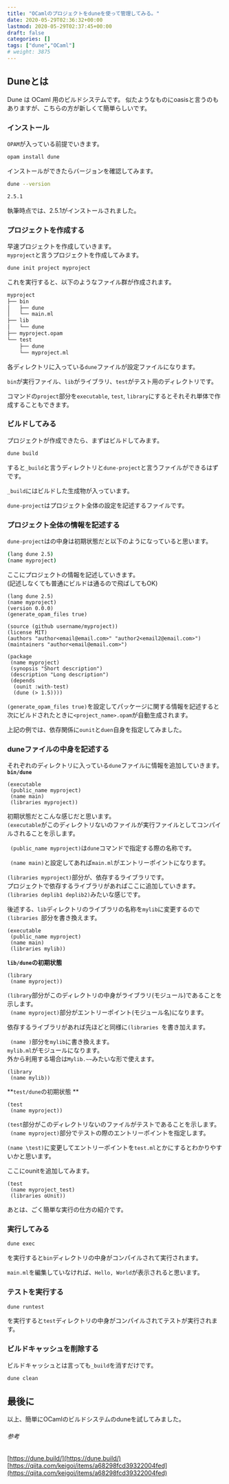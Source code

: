 ```yaml
---
title: "OCamlのプロジェクトをduneを使って管理してみる。"
date: 2020-05-29T02:36:32+00:00
lastmod: 2020-05-29T02:37:45+00:00
draft: false
categories: []
tags: ["dune","OCaml"]
# weight: 3875
---
```

## Duneとは
Dune は OCaml 用のビルドシステムです。
似たようなものにoasisと言うのもありますが、こちらの方が新しくて簡単らしいです。  

### インストール  
`OPAM`が入っている前提でいきます。  

```bash
opam install dune
```
インストールができたらバージョンを確認してみます。  
```bash
dune --version
```
```bash
2.5.1
```

執筆時点では、2.5.1がインストールされました。  

### プロジェクトを作成する
早速プロジェクトを作成していきます。  
`myproject`と言うプロジェクトを作成してみます。  

```bash
dune init project myproject
```
これを実行すると、以下のようなファイル群が作成されます。  
```bash
myproject
├── bin
│   ├── dune
│   └── main.ml
├── lib
│   └── dune
├── myproject.opam
└── test
    ├── dune
    └── myproject.ml
```
各ディレクトリに入っている`dune`ファイルが設定ファイルになります。  

`bin`が実行ファイル、`lib`がライブラリ、`test`がテスト用のディレクトリです。  

コマンドの`project`部分を`executable`, `test`, `library`にするとそれそれ単体で作成することもできます。  

### ビルドしてみる  
プロジェクトが作成できたら、まずはビルドしてみます。  

```bash
dune build
```

すると`_build`と言うディレクトリと`dune-project`と言うファイルができるはずです。  

`_build`にはビルドした生成物が入っています。  

`dune-project`はプロジェクト全体の設定を記述するファイルです。  

### プロジェクト全体の情報を記述する

`dune-project`はの中身は初期状態だと以下のようになっていると思います。

```bash
(lang dune 2.5)
(name myproject)
```
ここにプロジェクトの情報を記述していきます。  
(記述しなくても普通にビルドは通るので飛ばしてもOK)
```dune
(lang dune 2.5)
(name myproject)
(version 0.0.0)
(generate_opam_files true)

(source (github username/myproject))
(license MIT)
(authors "author<email@email.com>" "author2<email2@email.com>")
(maintainers "author<email@email.com>")

(package
 (name myproject)
 (synopsis "Short description")
 (description "Long description")
 (depends
  (ounit :with-test)
  (dune (> 1.5))))
```

`(generate_opam_files true)`を設定してパッケージに関する情報を記述すると次にビルドされたときに`<project_name>.opam`が自動生成されます。  

上記の例では、依存関係に`ounit`と`duen`自身を指定してみました。  

### duneファイルの中身を記述する
それぞれのディレクトリに入っている`dune`ファイルに情報を追加していきます。  
**`bin/dune`**
```dune
(executable
 (public_name myproject)
 (name main)
 (libraries myproject))
```
初期状態だとこんな感じだと思います。  
`(executable`がこのディレクトリないのファイルが実行ファイルとしてコンパイルされることを示します。

` (public_name myproject)`は`dune`コマンドで指定する際の名称です。

` (name main)`と設定してあれば`main.ml`がエントリーポイントになります。  

`(libraries myproject)`部分が、依存するライブラリです。  
プロジェクトで依存するライブラリがあればここに追加していきます。  
`(libraries deplib1 deplib2)`みたいな感じです。  

後述する、`lib`ディレクトリのライブラリの名称を`mylib`に変更するので`(libraries `部分を書き換えます。  
```dune
(executable
 (public_name myproject)
 (name main)
 (libraries mylib))
```


**`lib/dune`の初期状態**
```dune
(library
 (name myproject))
```
`(library`部分がこのディレクトリの中身がライブラリ(モジュール)であることを示します。  
` (name myproject)`部分がエントリーポイント(モジュール名)になります。

依存するライブラリがあれば先ほどと同様に`(libraries `を書き加えます。  

` (name )`部分を`mylib`に書き換えます。  
`mylib.ml`がモジュールになります。  
外から利用する場合は`Mylib.~~`みたいな形で使えます。  

```dune
(library
 (name mylib))
```


**`test/dune`の初期状態 **
```dune
(test
 (name myproject))
```

`(test`部分がこのディレクトリないのファイルがテストであることを示します。  
` (name myproject)`部分でテストの際のエントリーポイントを指定します。  

`(name \test)`に変更してエントリーポイントを`test.ml`とかにするとわかりやすいかと思います。  

ここにounitを追加してみます。  
```dune
(test
 (name myproject_test)
 (libraries oUnit))
```

あとは、ごく簡単な実行の仕方の紹介です。  

### 実行してみる

```bash
dune exec
```
を実行すると`bin`ディレクトリの中身がコンパイルされて実行されます。  

`main.ml`を編集していなければ、`Hello, World`が表示されると思います。  

### テストを実行する  

```bash
dune runtest
```
を実行すると`test`ディレクトリの中身がコンパイルされてテストが実行されます。

### ビルドキャッシュを削除する  

ビルドキャッシュとは言っても`_build`を消すだけです。  

```bash
dune clean
```

## 最後に
以上、簡単にOCamlのビルドシステムのduneを試してみました。  

###### 参考
[https://dune.build/](https://dune.build/)
[https://qiita.com/keigoi/items/a68298fcd39322004fed](https://qiita.com/keigoi/items/a68298fcd39322004fed)
